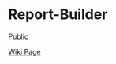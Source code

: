 Report-Builder
==============
[Public](http://37.157.0.42/reportbuilder)

[Wiki Page](https://github.com/Sharino/Report-Builder/wiki)
